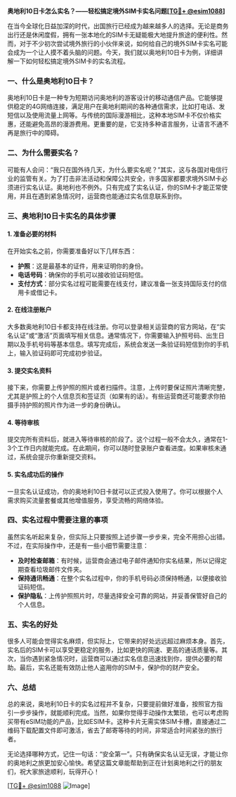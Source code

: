 **奥地利10日卡怎么实名？——轻松搞定境外SIM卡实名问题[[TG💪+ @esim1088](https://t.me/s/esim1088)]**

在当今全球化日益加深的时代，出国旅行已经成为越来越多人的选择。无论是商务出行还是休闲度假，拥有一张本地化的SIM卡无疑能极大地提升旅途的便利性。然而，对于不少初次尝试境外旅行的小伙伴来说，如何给自己的境外SIM卡实名可能会成为一个让人摸不着头脑的问题。今天，我们就以奥地利10日卡为例，详细讲解一下如何轻松搞定境外SIM卡的实名流程。

### 一、什么是奥地利10日卡？

奥地利10日卡是一种专为短期访问奥地利的游客设计的移动通信产品。它能够提供稳定的4G网络连接，满足用户在奥地利期间的各种通信需求，比如打电话、发短信以及使用流量上网等。与传统的国际漫游相比，这种本地SIM卡不仅价格实惠，还能避免高昂的漫游费用。更重要的是，它支持多种语言服务，让语言不通不再是旅行中的障碍。

### 二、为什么需要实名？

可能有人会问：“我只在国外待几天，为什么要实名呢？”其实，这与各国对电信行业的监管有关。为了打击非法活动和保障公共安全，许多国家都要求境外SIM卡必须进行实名认证。奥地利也不例外。只有完成了实名认证，你的SIM卡才能正常使用，并且在遇到紧急情况时，运营商也能通过实名信息联系到你。

### 三、奥地利10日卡实名的具体步骤

#### 1. 准备必要的材料

在开始实名之前，你需要准备好以下几样东西：
- **护照**：这是最基本的证件，用来证明你的身份。
- **电话号码**：确保你的手机可以接收验证码短信。
- **支付方式**：部分实名过程可能需要在线支付，建议准备一张支持国际支付的信用卡或借记卡。

#### 2. 在线注册账户

大多数奥地利10日卡都支持在线注册。你可以登录相关运营商的官方网站，在“实名认证”或“激活”页面填写相关信息。通常情况下，你需要输入护照号码、出生日期以及手机号码等基本信息。填写完成后，系统会发送一条验证码短信到你的手机上，输入验证码即可完成初步验证。

#### 3. 提交实名资料

接下来，你需要上传护照的照片或者扫描件。注意，上传时要保证照片清晰完整，尤其是护照上的个人信息页和签证页（如果有的话）。有些运营商还可能要求你拍摄手持护照的照片作为进一步的身份确认。

#### 4. 等待审核

提交完所有资料后，就进入等待审核的阶段了。这个过程一般不会太久，通常在1-3个工作日内就能完成。在此期间，你可以随时登录账户查看进度。如果审核未通过，系统会提示你重新提交资料。

#### 5. 实名成功后的操作

一旦实名认证成功，你的奥地利10日卡就可以正式投入使用了。你可以根据个人需求购买流量套餐或其他增值服务，享受流畅的网络体验。

### 四、实名过程中需要注意的事项

虽然实名听起来复杂，但实际上只要按照上述步骤一步步来，完全不用担心出错。不过，在实际操作中，还是有一些小细节需要注意：

- **及时检查邮箱**：有时候，运营商会通过电子邮件通知你实名结果，所以记得定期查看垃圾邮件文件夹。
- **保持通讯畅通**：在整个实名过程中，你的手机号码必须保持畅通，以便接收验证码短信。
- **保护隐私**：上传护照照片时，尽量选择安全可靠的网站，并妥善保管好自己的个人信息。

### 五、实名的好处

很多人可能会觉得实名麻烦，但实际上，它带来的好处远远超过麻烦本身。首先，实名后的SIM卡可以享受更稳定的服务，比如更快的网速、更高的通话质量等。其次，当你遇到紧急情况时，运营商可以通过实名信息迅速找到你，提供必要的帮助。最后，实名还能有效防止他人盗用你的SIM卡，保护你的财产安全。

### 六、总结

总的来说，奥地利10日卡的实名过程并不复杂，只要提前做好准备，按照官方指引一步步操作，就能顺利完成。当然，如果你觉得手动操作太繁琐，也可以考虑购买带有eSIM功能的产品，比如ESIM卡。这种卡片无需实体SIM卡槽，直接通过二维码下载配置文件即可激活，省去了邮寄等待的时间，非常适合时间紧张的旅行者。

无论选择哪种方式，记住一句话：“安全第一”。只有确保实名认证无误，才能让你的奥地利之旅更加安心愉快。希望这篇文章能帮助到正在计划奥地利之行的朋友们，祝大家旅途顺利，玩得开心！

[[TG💪+ @esim1088](https://t.me/s/esim1088) ![Image](https://i.postimg.cc/4NQfJmqS/Snipaste-2025-05-13-00-14-12.png)]